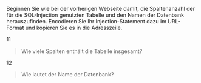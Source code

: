 Beginnen Sie wie bei der vorherigen Webseite damit, die Spaltenanzahl der für die SQL-Injection genutzten Tabelle und den Namen der Datenbank herauszufinden.
Encodieren Sie Ihr Injection-Statement dazu im URL-Format und kopieren Sie es in die Adresszeile.

11 
> Wie viele Spalten enthält die Tabelle insgesamt?

12 
> Wie lautet der Name der Datenbank?
